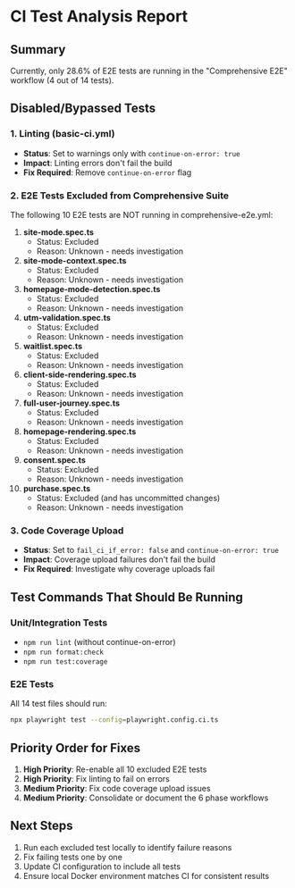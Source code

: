 # CI Test Analysis Report

## Summary

Currently, only 28.6% of E2E tests are running in the "Comprehensive E2E" workflow (4 out of 14 tests).

## Disabled/Bypassed Tests

### 1. Linting (basic-ci.yml)

- **Status**: Set to warnings only with `continue-on-error: true`
- **Impact**: Linting errors don't fail the build
- **Fix Required**: Remove `continue-on-error` flag

### 2. E2E Tests Excluded from Comprehensive Suite

The following 10 E2E tests are NOT running in comprehensive-e2e.yml:

1. **site-mode.spec.ts**
   - Status: Excluded
   - Reason: Unknown - needs investigation
2. **site-mode-context.spec.ts**
   - Status: Excluded
   - Reason: Unknown - needs investigation
3. **homepage-mode-detection.spec.ts**
   - Status: Excluded
   - Reason: Unknown - needs investigation
4. **utm-validation.spec.ts**
   - Status: Excluded
   - Reason: Unknown - needs investigation
5. **waitlist.spec.ts**
   - Status: Excluded
   - Reason: Unknown - needs investigation
6. **client-side-rendering.spec.ts**
   - Status: Excluded
   - Reason: Unknown - needs investigation
7. **full-user-journey.spec.ts**
   - Status: Excluded
   - Reason: Unknown - needs investigation
8. **homepage-rendering.spec.ts**
   - Status: Excluded
   - Reason: Unknown - needs investigation
9. **consent.spec.ts**
   - Status: Excluded
   - Reason: Unknown - needs investigation
10. **purchase.spec.ts**
    - Status: Excluded (and has uncommitted changes)
    - Reason: Unknown - needs investigation

### 3. Code Coverage Upload

- **Status**: Set to `fail_ci_if_error: false` and `continue-on-error: true`
- **Impact**: Coverage upload failures don't fail the build
- **Fix Required**: Investigate why coverage uploads fail

## Test Commands That Should Be Running

### Unit/Integration Tests

- `npm run lint` (without continue-on-error)
- `npm run format:check`
- `npm run test:coverage`

### E2E Tests

All 14 test files should run:

```bash
npx playwright test --config=playwright.config.ci.ts
```

## Priority Order for Fixes

1. **High Priority**: Re-enable all 10 excluded E2E tests
2. **High Priority**: Fix linting to fail on errors
3. **Medium Priority**: Fix code coverage upload issues
4. **Medium Priority**: Consolidate or document the 6 phase workflows

## Next Steps

1. Run each excluded test locally to identify failure reasons
2. Fix failing tests one by one
3. Update CI configuration to include all tests
4. Ensure local Docker environment matches CI for consistent results
